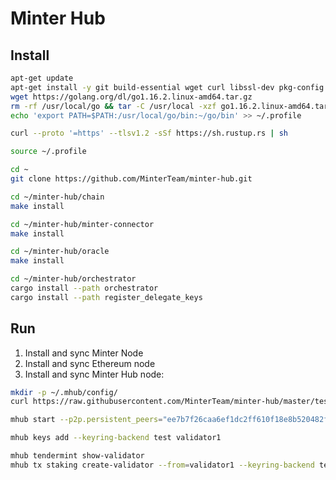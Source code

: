 # Minter Hub

## Install

```bash
apt-get update
apt-get install -y git build-essential wget curl libssl-dev pkg-config
wget https://golang.org/dl/go1.16.2.linux-amd64.tar.gz
rm -rf /usr/local/go && tar -C /usr/local -xzf go1.16.2.linux-amd64.tar.gz
echo 'export PATH=$PATH:/usr/local/go/bin:~/go/bin' >> ~/.profile
```

```bash
curl --proto '=https' --tlsv1.2 -sSf https://sh.rustup.rs | sh
```

```bash
source ~/.profile
```

```bash
cd ~
git clone https://github.com/MinterTeam/minter-hub.git
```

```bash
cd ~/minter-hub/chain
make install
```

```bash
cd ~/minter-hub/minter-connector
make install
```

```bash
cd ~/minter-hub/oracle
make install
```

```bash
cd ~/minter-hub/orchestrator
cargo install --path orchestrator
cargo install --path register_delegate_keys
```

## Run

1. Install and sync Minter Node
2. Install and sync Ethereum node
3. Install and sync Minter Hub node:

```bash
mkdir -p ~/.mhub/config/
curl https://raw.githubusercontent.com/MinterTeam/minter-hub/master/testnet-genesis.json > ~/.mhub/config/genesis.json
```

```bash
mhub start --p2p.persistent_peers="ee7b7f26caa6ef1dc2ff610f18e8b520482f9b01@46.101.215.17:36656"
```

```bash
mhub keys add --keyring-backend test validator1
```

```bash
mhub tendermint show-validator
mhub tx staking create-validator --from=validator1 --keyring-backend test --amount=10hub --pubkey=cosmosvalconspub1zcjduepqfhcsrg04lmyyyzu9g2t72stduvt6j89lrsjxxww906g8zl69999qp05uhf  --commission-max-change-rate="0.1" --commission-max-rate="1" --commission-rate="0.1" --min-self-delegation="1"
```
